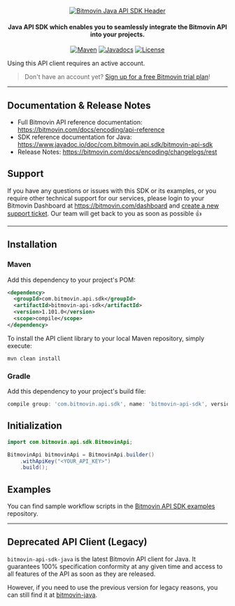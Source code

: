 <p align="center">
  <a href="https://www.bitmovin.com">
    <img alt="Bitmovin Java API SDK Header" src="https://cdn.bitmovin.com/frontend/encoding/openapi-clients/readme-headers/ReadmeHeader_JavaSdk.png" >
  </a>

  <h4 align="center">
    Java API SDK which enables you to seamlessly integrate the Bitmovin API into your projects.
  </h4>

  <p align="center">
    <a href="https://search.maven.org/artifact/com.bitmovin.api.sdk/bitmovin-api-sdk"><img src="https://img.shields.io/maven-central/v/com.bitmovin.api.sdk/bitmovin-api-sdk.svg" alt="Maven"></img></a>
    <a href="https://www.javadoc.io/doc/com.bitmovin.api.sdk/bitmovin-api-sdk"><img src="https://www.javadoc.io/badge/com.bitmovin.api.sdk/bitmovin-api-sdk.svg" alt="Javadocs"></a>
    <a href="LICENSE"><img src="https://img.shields.io/badge/License-MIT-yellow.svg" alt="License"></a>
  </p>
</p>

Using this API client requires an active account.

> Don't have an account yet? [Sign up for a free Bitmovin trial plan](https://dashboard.bitmovin.com/signup)!


---

## Documentation & Release Notes
+ Full Bitmovin API reference documentation: https://bitmovin.com/docs/encoding/api-reference
+ SDK reference documentation for Java: https://www.javadoc.io/doc/com.bitmovin.api.sdk/bitmovin-api-sdk
+ Release Notes: https://bitmovin.com/docs/encoding/changelogs/rest

## Support
If you have any questions or issues with this SDK or its examples, or you require other technical support for our services, please login to your Bitmovin Dashboard at https://bitmovin.com/dashboard and [create a new support ticket](https://bitmovin.com/dashboard/support/cases/create?tab=encoding). Our team will get back to you as soon as possible :+1:

---

## Installation

### Maven

Add this dependency to your project's POM:

```xml
<dependency>
  <groupId>com.bitmovin.api.sdk</groupId>
  <artifactId>bitmovin-api-sdk</artifactId>
  <version>1.101.0</version>
  <scope>compile</scope>
</dependency>
```

To install the API client library to your local Maven repository, simply execute:

```shell
mvn clean install
```

### Gradle

Add this dependency to your project's build file:

```groovy
compile group: 'com.bitmovin.api.sdk', name: 'bitmovin-api-sdk', version: '1.101.0'
```

## Initialization

```java
import com.bitmovin.api.sdk.BitmovinApi;

BitmovinApi bitmovinApi = BitmovinApi.builder()
    .withApiKey("<YOUR_API_KEY>")
    .build();
```

## Examples

You can find sample workflow scripts in the [Bitmovin API SDK examples](https://github.com/bitmovin/bitmovin-api-sdk-examples) repository.
 
---

## Deprecated API Client (Legacy)

`bitmovin-api-sdk-java` is the latest Bitmovin API client for Java. It guarantees 100% specification conformity at any given time and access to all features of the API as soon as they are released.

However, if you need to use the previous version for legacy reasons, you can still find it at [bitmovin-java](https://github.com/bitmovin/bitmovin-java).
